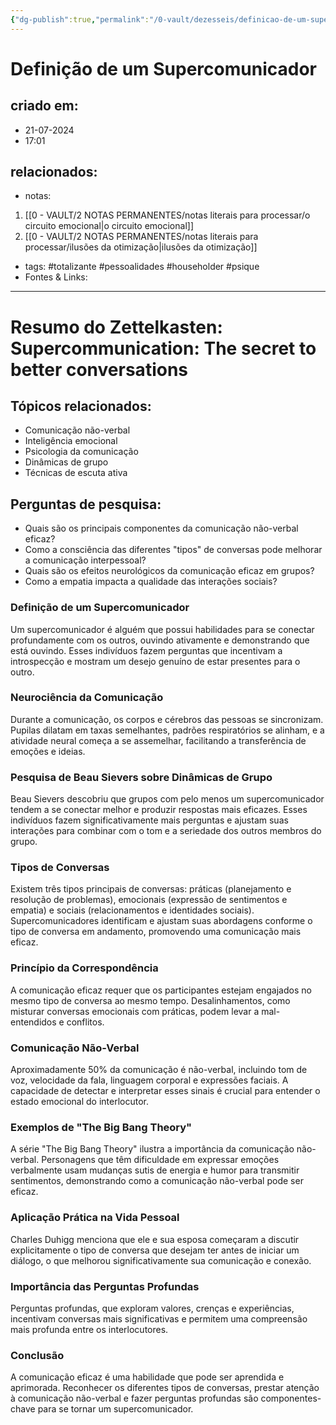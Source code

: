 ```yaml
---
{"dg-publish":true,"permalink":"/0-vault/dezesseis/definicao-de-um-supercomunicador/","dgHomeLink":true,"dgShowLocalGraph":true,"dgShowFileTree":true,"noteIcon":""}
---
```


# Definição de um Supercomunicador

## criado em: 
- 21-07-2024
- 17:01
## relacionados:
- notas:
1. [[0 - VAULT/2 NOTAS PERMANENTES/notas literais para processar/o circuito emocional\|o circuito emocional]]
2. [[0 - VAULT/2 NOTAS PERMANENTES/notas literais para processar/ilusões da otimização\|ilusões da otimização]]
- tags: #totalizante #pessoalidades #householder #psique
- Fontes & Links: 
---
# Resumo do Zettelkasten: Supercommunication: The secret to better conversations

## Tópicos relacionados:
- Comunicação não-verbal
- Inteligência emocional
- Psicologia da comunicação
- Dinâmicas de grupo
- Técnicas de escuta ativa

## Perguntas de pesquisa:
- Quais são os principais componentes da comunicação não-verbal eficaz?
- Como a consciência das diferentes "tipos" de conversas pode melhorar a comunicação interpessoal?
- Quais são os efeitos neurológicos da comunicação eficaz em grupos?
- Como a empatia impacta a qualidade das interações sociais?

### Definição de um Supercomunicador
Um supercomunicador é alguém que possui habilidades para se conectar profundamente com os outros, ouvindo ativamente e demonstrando que está ouvindo. Esses indivíduos fazem perguntas que incentivam a introspecção e mostram um desejo genuíno de estar presentes para o outro.

### Neurociência da Comunicação
Durante a comunicação, os corpos e cérebros das pessoas se sincronizam. Pupilas dilatam em taxas semelhantes, padrões respiratórios se alinham, e a atividade neural começa a se assemelhar, facilitando a transferência de emoções e ideias.

### Pesquisa de Beau Sievers sobre Dinâmicas de Grupo
Beau Sievers descobriu que grupos com pelo menos um supercomunicador tendem a se conectar melhor e produzir respostas mais eficazes. Esses indivíduos fazem significativamente mais perguntas e ajustam suas interações para combinar com o tom e a seriedade dos outros membros do grupo.

### Tipos de Conversas
Existem três tipos principais de conversas: práticas (planejamento e resolução de problemas), emocionais (expressão de sentimentos e empatia) e sociais (relacionamentos e identidades sociais). Supercomunicadores identificam e ajustam suas abordagens conforme o tipo de conversa em andamento, promovendo uma comunicação mais eficaz.

### Princípio da Correspondência
A comunicação eficaz requer que os participantes estejam engajados no mesmo tipo de conversa ao mesmo tempo. Desalinhamentos, como misturar conversas emocionais com práticas, podem levar a mal-entendidos e conflitos.

### Comunicação Não-Verbal
Aproximadamente 50% da comunicação é não-verbal, incluindo tom de voz, velocidade da fala, linguagem corporal e expressões faciais. A capacidade de detectar e interpretar esses sinais é crucial para entender o estado emocional do interlocutor.

### Exemplos de "The Big Bang Theory"
A série "The Big Bang Theory" ilustra a importância da comunicação não-verbal. Personagens que têm dificuldade em expressar emoções verbalmente usam mudanças sutis de energia e humor para transmitir sentimentos, demonstrando como a comunicação não-verbal pode ser eficaz.

### Aplicação Prática na Vida Pessoal
Charles Duhigg menciona que ele e sua esposa começaram a discutir explicitamente o tipo de conversa que desejam ter antes de iniciar um diálogo, o que melhorou significativamente sua comunicação e conexão.

### Importância das Perguntas Profundas
Perguntas profundas, que exploram valores, crenças e experiências, incentivam conversas mais significativas e permitem uma compreensão mais profunda entre os interlocutores. 

### Conclusão
A comunicação eficaz é uma habilidade que pode ser aprendida e aprimorada. Reconhecer os diferentes tipos de conversas, prestar atenção à comunicação não-verbal e fazer perguntas profundas são componentes-chave para se tornar um supercomunicador.